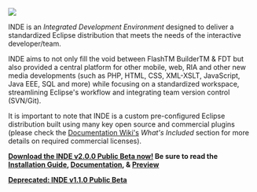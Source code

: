 [![](http://inde.sekati.com/lib/branding/collateral/inde2/splash.png)](http://code.google.com/p/inde/wiki/Preview)

INDE is an _Integrated Development Environment_ designed to deliver a standardized Eclipse distribution that meets the needs of the interactive developer/team.

INDE aims to not only fill the void between FlashTM BuilderTM & FDT but also provided a central platform for other mobile, web, RIA and other new media developments (such as PHP, HTML, CSS, XML-XSLT, JavaScript, Java EEE, SQL and more) while focusing on a standardized workspace, streamlining Eclipse's workflow and integrating team version control (SVN/Git).

It is important to note that INDE is a custom pre-configured Eclipse distribution built using many key open source and commercial plugins (please check the [Documentation Wiki's](http://code.google.com/p/inde/wiki/Documentation) _What's Included_ section for more details on required commercial licenses).

**[Download the INDE v2.0.0 Public Beta now!](http://inde.sekati.com/deploy/inde2.zip) Be sure to read the [Installation Guide](http://code.google.com/p/inde/wiki/InstallationGuide?ts=1306169007&updated=InstallationGuide), [Documentation](http://code.google.com/p/inde/wiki/Documentation), & [Preview](http://code.google.com/p/inde/wiki/Preview)**

**[Deprecated: INDE v1.1.0 Public Beta](http://inde.sekati.com/deploy/INDE-Installer-v1.1.0.dmg)**